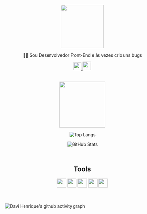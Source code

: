 <div align="center">
  <img src="https://github.com/davihenriquelima/davihenriquelima/assets/118781482/6ef1a8a9-a49f-496d-97b4-07ff3d8e7db1" width="140px">
</div>

<div align="center">
  <p>👨‍💻 Sou Desenvolvedor Front-End e às vezes crio uns bugs</p>
</div>

<div align="center">
  <a href="https://mailto:davihenrique.ads@gmail.com">
    <img src="https://img.icons8.com/?size=512&id=qyRpAggnV0zH&format=png" style="height:25px">
  </a>
  <a href="https://www.youtube.com/@davihenriquecoder">
    <img src="https://img.icons8.com/?size=512&id=szxM3fi4e37N&format=png" style="height:27px">
  </a>
</div>

<br>
<br>

<div align="center">
    
  <img src="https://github.com/davihenriquelima/davihenriquelima/assets/118781482/8f6a7c00-e542-44aa-a7fa-b8e0725c0406" width="150px">

</div>

<div align="center">

![Top Langs](https://github-readme-stats-sigma-five.vercel.app/api/top-langs/?username=davihenriquelima&layout=compact&bg_color=000000&text_color=b7fff1&title_color=84ffe6&&show_icons=true)

</div>

<div align="center">

![GitHub Stats](https://github-readme-stats-sigma-five.vercel.app/api?username=davihenriquelima&show_icons=true&bg_color=000000&text_color=b7fff1&title_color=84ffe6)

</div>

<br>

<div align="center">
    
## Tools

</div>

<div align="center">
  <img src="https://cdn.jsdelivr.net/gh/devicons/devicon/icons/html5/html5-original.svg" height="30px" />
  <img src="https://cdn.jsdelivr.net/gh/devicons/devicon/icons/css3/css3-original.svg" height="30px" />
  <img src="https://cdn.jsdelivr.net/gh/devicons/devicon/icons/javascript/javascript-original.svg" height="30px" />
  <img src="https://cdn.jsdelivr.net/gh/devicons/devicon/icons/typescript/typescript-original.svg" height="30px" />
  <img src="https://cdn.jsdelivr.net/gh/devicons/devicon/icons/tailwindcss/tailwindcss-plain.svg" height="30px" />
</div>
    
<br>
<br>

<div aling="center">

![Davi Henrique's github activity graph](https://github-readme-activity-graph.vercel.app/graph?username=davihenriquelima&bg_color=000000&color=00b3ff&line=adffe0&point=00ff9d&area=true&hide_border=true)

</div>
